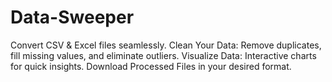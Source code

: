 # Data-Sweeper
Convert CSV &amp; Excel files seamlessly. Clean Your Data: Remove duplicates, fill missing values, and eliminate outliers. Visualize Data: Interactive charts for quick insights. Download Processed Files in your desired format.

